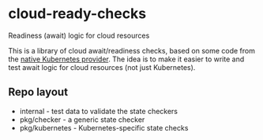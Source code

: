 # cloud-ready-checks
Readiness (await) logic for cloud resources

This is a library of cloud await/readiness checks, based on some code from the [native Kubernetes provider](https://github.com/pulumi/pulumi-kubernetes). 
The idea is to make it easier to write and test await logic for cloud resources (not just Kubernetes).

## Repo layout

- internal - test data to validate the state checkers
- pkg/checker - a generic state checker
- pkg/kubernetes - Kubernetes-specific state checks
